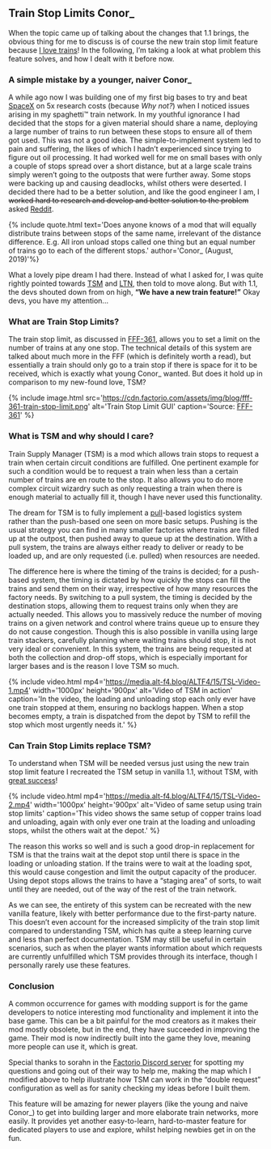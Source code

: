 ## Train Stop Limits <author>Conor_</author>

When the topic came up of talking about the changes that 1.1 brings, the obvious thing for me to discuss is of course the new train stop limit feature because [I love trains](https://alt-f4.blog/ALTF4-8/#i-love-factorio-because-of-trains-conor_)! In the following, I’m taking a look at what problem this feature solves, and how I dealt with it before now.

### A simple mistake by a younger, naiver Conor_

A while ago now I was building one of my first big bases to try and beat [SpaceX](https://mods.factorio.com/mod/SpaceMod) on 5x research costs (because *Why not?*) when I noticed issues arising in my spaghetti™ train network. In my youthful ignorance I had decided that the stops for a given material should share a name, deploying a large number of trains to run between these stops to ensure all of them got used. This was not a good idea. The simple-to-implement system led to pain and suffering, the likes of which I hadn’t experienced since trying to figure out oil processing. It had worked well for me on small bases with only a couple of stops spread over a short distance, but at a large scale trains simply weren’t going to the outposts that were further away. Some stops were backing up and causing deadlocks, whilst others were deserted. I decided there had to be a better solution, and like the good engineer I am, I ~~worked hard to research and develop and better solution to the problem~~ asked [Reddit](https://www.reddit.com/r/factorio/comments/creeix/train_distribution_mod/).

{% include quote.html text='Does anyone knows of a mod that will equally distribute trains between stops of the same name, irrelevant of the distance difference. E.g. All iron unload stops called one thing but an equal number of trains go to each of the different stops.' author='Conor_ (August, 2019)'%}

What a lovely pipe dream I had there. Instead of what I asked for, I was quite rightly pointed towards [TSM](https://mods.factorio.com/mod/train-pubsub) and [LTN](https://mods.factorio.com/mods/Optera/LogisticTrainNetwork), then told to move along. But with 1.1, the devs shouted down from on high, **“We have a new train feature!”** Okay devs, you have my attention...

### What are Train Stop Limits?

The train stop limit, as discussed in [FFF-361](https://factorio.com/blog/post/fff-361), allows you to set a limit on the number of trains at any one stop. The technical details of this system are talked about much more in the FFF (which is definitely worth a read), but essentially a train should only go to a train stop if there is space for it to be received, which is exactly what young Conor_ wanted. But does it hold up in comparison to my new-found love, TSM?

{% include image.html src='https://cdn.factorio.com/assets/img/blog/fff-361-train-stop-limit.png' alt='Train Stop Limit GUI' caption='Source: <a href="https://www.factorio.com/blog/post/fff-361">FFF-361</a>' %}

### What is TSM and why should I care?

Train Supply Manager (TSM) is a mod which allows train stops to request a train when certain circuit conditions are fulfilled. One pertinent example for such a condition would be to request a train when less than a certain number of trains are en route to the stop. It also allows you to do more complex circuit wizardry such as only requesting a train when there is enough material to actually fill it, though I have never used this functionality.

The dream for TSM is to fully implement a [pull](https://en.wikipedia.org/wiki/Push%E2%80%93pull_strategy)-based logistics system rather than the push-based one seen on more basic setups. Pushing is the usual strategy you can find in many smaller factories where trains are filled up at the outpost, then pushed away to queue up at the destination. With a pull system, the trains are always either ready to deliver or ready to be loaded up, and are only requested (i.e. pulled) when resources are needed.

The difference here is where the timing of the trains is decided; for a push-based system, the timing is dictated by how quickly the stops can fill the trains and send them on their way, irrespective of how many resources the factory needs. By switching to a pull system, the timing is decided by the destination stops, allowing them to request trains only when they are actually needed. This allows you to massively reduce the number of moving trains on a given network and control where trains queue up to ensure they do not cause congestion. Though this is also possible in vanilla using large train stackers, carefully planning where waiting trains should stop, it is not very ideal or convenient. In this system, the trains are being requested at both the collection and drop-off stops, which is especially important for larger bases and is the reason I love TSM so much.

{% include video.html mp4='https://media.alt-f4.blog/ALTF4/15/TSL-Video-1.mp4' width='1000px' height='900px' alt='Video of TSM in action' caption='In the video, the loading and unloading stop each only ever have one train stopped at them, ensuring no backlogs happen. When a stop becomes empty, a train is dispatched from the depot by TSM to refill the stop which most urgently needs it.' %}

### Can Train Stop Limits replace TSM?

To understand when TSM will be needed versus just using the new train stop limit feature I recreated the TSM setup in vanilla 1.1, without TSM, with [great success](https://www.youtube.com/watch?v=J88-RdWnNT0)!

{% include video.html mp4='https://media.alt-f4.blog/ALTF4/15/TSL-Video-2.mp4' width='1000px' height='900px' alt='Video of same setup using train stop limits' caption='This video shows the same setup of copper trains load and unloading, again with only ever one train at the loading and unloading stops, whilst the others wait at the depot.' %}

The reason this works so well and is such a good drop-in replacement for TSM is that the trains wait at the depot stop until there is space in the loading or unloading station. If the trains were to wait at the loading spot, this would cause congestion and limit the output capacity of the producer. Using depot stops allows the trains to have a “staging area” of sorts, to wait until they are needed, out of the way of the rest of the train network.

As we can see, the entirety of this system can be recreated with the new vanilla feature, likely with better performance due to the first-party nature. This doesn’t even account for the increased simplicity of the train stop limit compared to understanding TSM, which has quite a steep learning curve and less than perfect documentation. TSM may still be useful in certain scenarios, such as when the player wants information about which requests are currently unfulfilled which TSM provides through its interface, though I personally rarely use these features.

### Conclusion

A common occurrence for games with modding support is for the game developers to notice interesting mod functionality and implement it into the base game. This can be a bit painful for the mod creators as it makes their mod mostly obsolete, but in the end, they have succeeded in improving the game. Their mod is now indirectly built into the game they love, meaning more people can use it, which is great.

Special thanks to sorahn in the [Factorio Discord server](https://discord.com/invite/factorio) for spotting my questions and going out of their way to help me, making the map which I modified above to help illustrate how TSM can work in the “double request” configuration as well as for sanity checking my ideas before I built them.

This feature will be amazing for newer players (like the young and naive Conor_) to get into building larger and more elaborate train networks, more easily. It provides yet another easy-to-learn, hard-to-master feature for dedicated players to use and explore, whilst helping newbies get in on the fun.
